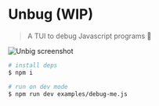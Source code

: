# Unbug (WIP)

> A TUI to debug Javascript programs 🔧

![Unbig screenshot](https://i.ibb.co/ryQ085J/Screen-Shot-2022-09-01-at-9-16-11-AM.png)

```bash
# install deps
$ npm i
```

```bash
# run on dev mode
$ npm run dev examples/debug-me.js
```
